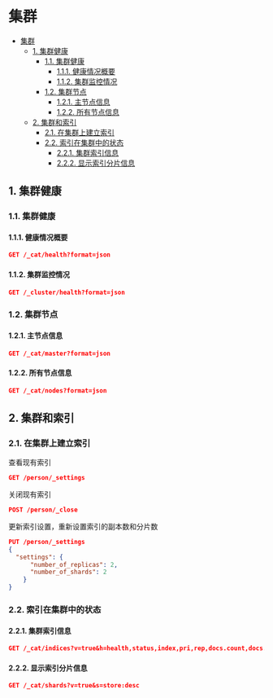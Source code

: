 # 集群

- [集群](#集群)
  - [1. 集群健康](#1-集群健康)
    - [1.1. 集群健康](#11-集群健康)
      - [1.1.1. 健康情况概要](#111-健康情况概要)
      - [1.1.2. 集群监控情况](#112-集群监控情况)
    - [1.2. 集群节点](#12-集群节点)
      - [1.2.1. 主节点信息](#121-主节点信息)
      - [1.2.2. 所有节点信息](#122-所有节点信息)
  - [2. 集群和索引](#2-集群和索引)
    - [2.1. 在集群上建立索引](#21-在集群上建立索引)
    - [2.2. 索引在集群中的状态](#22-索引在集群中的状态)
      - [2.2.1. 集群索引信息](#221-集群索引信息)
      - [2.2.2. 显示索引分片信息](#222-显示索引分片信息)

## 1. 集群健康

### 1.1. 集群健康

#### 1.1.1. 健康情况概要

```json
GET /_cat/health?format=json
```

#### 1.1.2. 集群监控情况

```json
GET /_cluster/health?format=json
```

### 1.2. 集群节点

#### 1.2.1. 主节点信息

```json
GET /_cat/master?format=json
```

#### 1.2.2. 所有节点信息

```json
GET /_cat/nodes?format=json
```

## 2. 集群和索引

### 2.1. 在集群上建立索引

查看现有索引

```json
GET /person/_settings
```

关闭现有索引

```json
POST /person/_close
```

更新索引设置，重新设置索引的副本数和分片数

```json
PUT /person/_settings
{
  "settings": {
      "number_of_replicas": 2,
      "number_of_shards": 2
    }
}
```

### 2.2. 索引在集群中的状态

#### 2.2.1. 集群索引信息

```json
GET /_cat/indices?v=true&h=health,status,index,pri,rep,docs.count,docs.deleted,store.size&s=store.size:desc
```

#### 2.2.2. 显示索引分片信息

```json
GET /_cat/shards?v=true&s=store:desc
```
